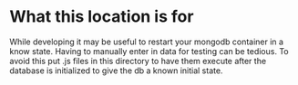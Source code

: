 # What this location is for
While developing it may be useful to restart your mongodb container in a know state. 
Having to manually enter in data for testing can be tedious. To avoid this put .js files in this
directory to have them execute after the database is initialized to give the db a known initial state.